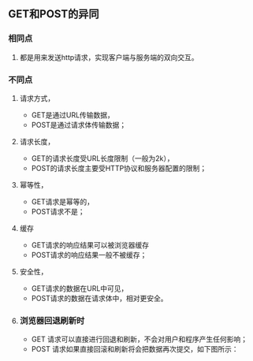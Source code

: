 ## GET和POST的异同

### 相同点
1. 都是用来发送http请求，实现客户端与服务端的双向交互。

### 不同点
1. 请求方式，
    * GET是通过URL传输数据，
    * POST是通过请求体传输数据；
2. 请求长度，
    * GET的请求长度受URL长度限制（一般为2k），
    * POST的请求长度主要受HTTP协议和服务器配置的限制；
3. 幂等性，
    * GET请求是幂等的，
    * POST请求不是；
4. 缓存
    * GET请求的响应结果可以被浏览器缓存
    * POST请求的响应结果一般不被缓存；
5. 安全性，
    * GET请求的数据在URL中可见，
    * POST请求的数据在请求体中，相对更安全。

6. ### 浏览器回退刷新时
    * GET 请求可以直接进行回退和刷新，不会对用户和程序产生任何影响；
    *  POST 请求如果直接回滚和刷新将会把数据再次提交，如下图所示：